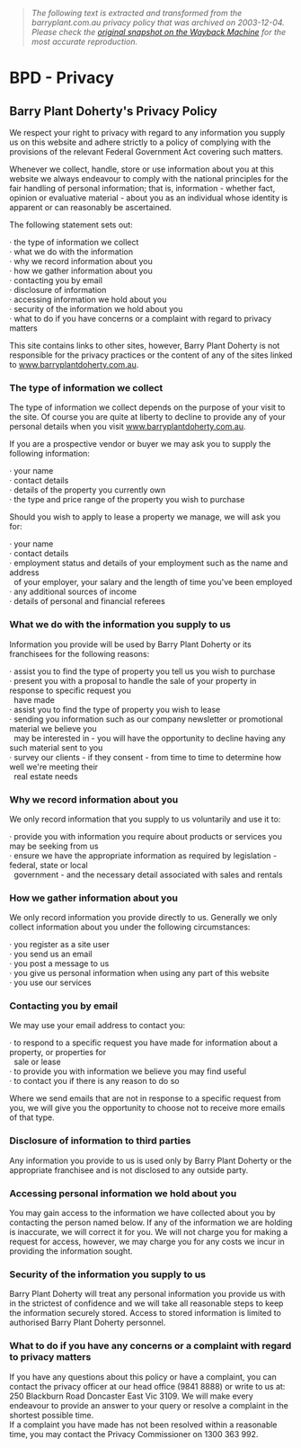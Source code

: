 > *The following text is extracted and transformed from the barryplant.com.au privacy policy that was archived on 2003-12-04. Please check the [original snapshot on the Wayback Machine](https://web.archive.org/web/20031204205919id_/http%3A//www.barryplantdoherty.com.au/privacy) for the most accurate reproduction.*

# BPD - Privacy

## Barry Plant Doherty's Privacy Policy

We respect your right to privacy with regard to any information you supply us on this website and adhere strictly to a policy of complying with the provisions of the relevant Federal Government Act covering such matters.

Whenever we collect, handle, store or use information about you at this website we always endeavour to comply with the national principles for the fair handling of personal information; that is, information - whether fact, opinion or evaluative material - about you as an individual whose identity is apparent or can reasonably be ascertained. 

The following statement sets out:

· the type of information we collect  
· what we do with the information  
· why we record information about you  
· how we gather information about you  
· contacting you by email  
· disclosure of information  
· accessing information we hold about you  
· security of the information we hold about you  
· what to do if you have concerns or a complaint with regard to privacy matters

This site contains links to other sites, however, Barry Plant Doherty is not responsible for the privacy practices or the content of any of the sites linked to www.barryplantdoherty.com.au.

### The type of information we collect

The type of information we collect depends on the purpose of your visit to the site. Of course you are quite at liberty to decline to provide any of your personal details when you visit www.barryplantdoherty.com.au. 

If you are a prospective vendor or buyer we may ask you to supply the following information:

· your name  
· contact details  
· details of the property you currently own  
· the type and price range of the property you wish to purchase

Should you wish to apply to lease a property we manage, we will ask you for:

· your name  
· contact details  
· employment status and details of your employment such as the name and address   
  of your employer, your salary and the length of time you've been employed  
· any additional sources of income  
· details of personal and financial referees

### What we do with the information you supply to us

Information you provide will be used by Barry Plant Doherty or its franchisees for the following reasons:

· assist you to find the type of property you tell us you wish to purchase  
· present you with a proposal to handle the sale of your property in response to specific request you  
  have made  
· assist you to find the type of property you wish to lease  
· sending you information such as our company newsletter or promotional material we believe you  
  may be interested in - you will have the opportunity to decline having any such material sent to you  
· survey our clients - if they consent - from time to time to determine how well we're meeting their  
  real estate needs

### Why we record information about you

We only record information that you supply to us voluntarily and use it to:

· provide you with information you require about products or services you may be seeking from us  
· ensure we have the appropriate information as required by legislation - federal, state or local   
  government - and the necessary detail associated with sales and rentals

### How we gather information about you

We only record information you provide directly to us. Generally we only collect information about you under the following circumstances:

· you register as a site user  
· you send us an email  
· you post a message to us  
· you give us personal information when using any part of this website  
· you use our services

### Contacting you by email

We may use your email address to contact you:

· to respond to a specific request you have made for information about a property, or properties for  
  sale or lease  
· to provide you with information we believe you may find useful  
· to contact you if there is any reason to do so

Where we send emails that are not in response to a specific request from you, we will give you the opportunity to choose not to receive more emails of that type. 

### Disclosure of information to third parties

Any information you provide to us is used only by Barry Plant Doherty or the appropriate franchisee and is not disclosed to any outside party.

### Accessing personal information we hold about you

You may gain access to the information we have collected about you by contacting the person named below. If any of the information we are holding is inaccurate, we will correct it for you. We will not charge you for making a request for access, however, we may charge you for any costs we incur in providing the information sought.

### Security of the information you supply to us

Barry Plant Doherty will treat any personal information you provide us with in the strictest of confidence and we will take all reasonable steps to keep the information securely stored. Access to stored information is limited to authorised Barry Plant Doherty personnel.

### What to do if you have any concerns or a complaint with regard to privacy matters

If you have any questions about this policy or have a complaint, you can contact the privacy officer at our head office (9841 8888) or write to us at: 250 Blackburn Road Doncaster East Vic 3109. We will make every endeavour to provide an answer to your query or resolve a complaint in the shortest possible time.  
If a complaint you have made has not been resolved within a reasonable time, you may contact the Privacy Commissioner on 1300 363 992.  

